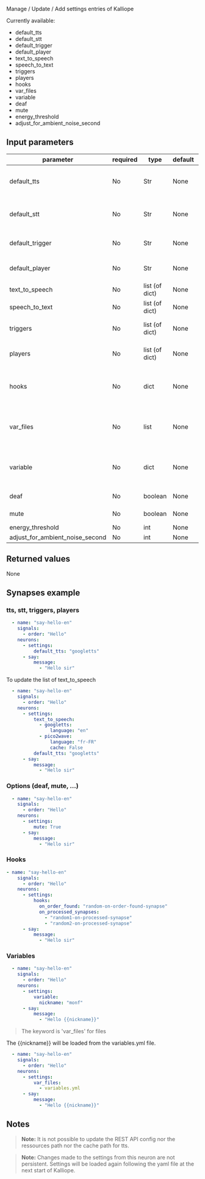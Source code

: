 Manage / Update / Add settings entries of Kalliope

Currently available:

- default_tts
- default_stt
- default_trigger
- default_player
- text_to_speech
- speech_to_text
- triggers
- players
- hooks
- var_files
- variable
- deaf
- mute
- energy_threshold
- adjust_for_ambient_noise_second

## Input parameters

| parameter                       | required | type           | default | choices     | comment                                                         |
|---------------------------------|----------|----------------|---------|-------------|-----------------------------------------------------------------|
| default_tts                     | No       | Str            | None    |             | Pick a tts name from the list of text_to_speech                 |
| default_stt                     | No       | Str            | None    |             | Pick a stt name from the list of speech_to_text                 |
| default_trigger                 | No       | Str            | None    |             | Pick a trigger name from the list of triggers                   |
| default_player                  | No       | Str            | None    |             | Pick a player name from the list of players                     |
| text_to_speech                  | No       | list (of dict) | None    |             | Add or Update a tts to the list                                 |
| speech_to_text                  | No       | list (of dict) | None    |             | Add or Update a stt to the list                                 |
| triggers                        | No       | list (of dict) | None    |             | Add or Update a trigger to the list                             |
| players                         | No       | list (of dict) | None    |             | Add or Update a player to the list                              |
| hooks                           | No       | dict           | None    |             | Update the hooks dict from the settings with the given dict     |
| var_files                       | No       | list           | None    |             | Update variables from the settings with the given files path    |
| variable                        | No       | dict           | None    |             | Update the variable dict from the settings with the given dict  |
| deaf                            | No       | boolean        | None    | True, False |                                                                 |
| mute                            | No       | boolean        | None    | True, False |                                                                 |
| energy_threshold                | No       | int            | None    |             |                                                                 |
| adjust_for_ambient_noise_second | No       | int            | None    |             |                                                                 |

## Returned values

None

## Synapses example

### tts, stt, triggers, players
```yaml
  - name: "say-hello-en"
    signals:
      - order: "Hello"
    neurons:
      - settings:
          default_tts: "googletts"
      - say:
          message:
            - "Hello sir"
```

To update the list of text_to_speech
```yaml
  - name: "say-hello-en"
    signals:
      - order: "Hello"
    neurons:
      - settings:
          text_to_speech:
            - googletts:
                language: "en"
            - pico2wave:
                language: "fr-FR"
                cache: False
          default_tts: "googletts"
      - say:
          message:
            - "Hello sir"
```

### Options (deaf, mute, ...)
```yaml
  - name: "say-hello-en"
    signals:
      - order: "Hello"
    neurons:
      - settings:
          mute: True
      - say:
          message:
            - "Hello sir"
```

### Hooks
```yaml
- name: "say-hello-en"
    signals:
      - order: "Hello"
    neurons:
      - settings:
          hooks:
            on_order_found: "random-on-order-found-synapse"
            on_processed_synapses:
              - "random1-on-processed-synapse"
              - "random2-on-processed-synapse"
      - say:
          message:
            - "Hello sir"
```

### Variables
```yaml
  - name: "say-hello-en"
    signals:
      - order: "Hello"
    neurons:
      - settings:
          variable:
            nickname: "monf"
      - say:
          message:
            - "Hello {{nickname}}"

```

>The keyword is 'var_files' for files

The {{nickname}} will be loaded from the variables.yml file.
```yaml
  - name: "say-hello-en"
    signals:
      - order: "Hello"
    neurons:
      - settings:
          var_files:
            - variables.yml
      - say:
          message:
            - "Hello {{nickname}}"
```

## Notes

>**Note:** It is not possible to update the REST API config nor the ressources path nor the cache path for tts.

>**Note:** Changes made to the settings from this neuron are not persistent. Settings will be loaded again following the yaml file at the next start of Kalliope.
